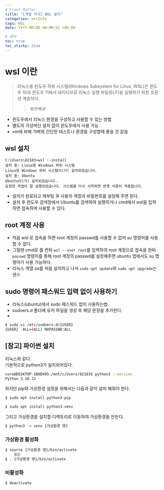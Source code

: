 ```yaml
---
# Front Matter
title: "[개발 지식] WSL 설치"
categories: etcInfo
tags: WSL
date: YYYY-MM-DD HH:MM:SS +09:00

# 목차
toc: true  
toc_sticky: true 
---
```


# wsl 이란
> 리눅스용 윈도우 하위 시스템(Windows Subsystem for Linux, WSL)은 윈도우 10과 윈도우 11에서 네이티브로 리눅스 실행 파일(ELF)을 실행하기 위한 호환성 계층이다.
>> *위키백과*

- 윈도우에서 리눅스 환경을 구성하고 사용할 수 있는 방법
- 별도의 가상머신 설치 없이 윈도우에서 사용 가능
- vm에 비해 가벼워 간단한 테스트나 환경을 구성할때 좋을 것 같음

## wsl 설치

```shell
C:\Users\82103>wsl --install
설치 중: Linux용 Windows 하위 시스템
Linux용 Windows 하위 시스템이(가) 설치되었습니다.
설치 중: Ubuntu
Ubuntu이(가) 설치되었습니다.
요청한 작업이 잘 실행되었습니다. 시스템을 다시 시작하면 변경 사항이 적용됩니다.
```
- 설치가 완료되고 재부팅 후 사용자 계정과 비밀번호를 설정해 주면 된다.
- 설치 후 윈도우 검색창에서 Ubuntu를 검색하여 실행하거나 cmd에서 wsl을 입력하면 접속하여 사용할 수 있다.
## root 계정 사용
- 처음 wsl 로 접속을 하면 root 계정의 passwd를 사용할 수 없어 su 명령어를 사용할 수 없다.
- 그럴땐 cmd로 를 켠뒤 `wsl --user root`를 입력하여 root 계정으로 접속을 한뒤 `passwd` 명령어를 통해 root 계정의 passwd를 설정해주면 ubuntu 앱에서도 su 명령어가 사용 가능하다.
- 리눅스 계열 os를 처음 설치하고 나서 `sudo apt update`와 `sudo apt upgrade`는 센스

## sudo 명령어 패스워드 입력 없이 사용하기
- 리눅스(ubuntu)에서 sudo 패스워드 없이 사용하는법
- sudoers.d 폴더에 유저 파일을 생성 후 해당 문장을 추가한다.
- 
```bash
$ sudo vi /etc/sudoers.d/{USER}
{USER}	ALL=(ALL) NOPASSWD:ALL
```

## [참고] 파이썬 설치
리눅스와 같다.   
기본적으로 python3가 설치되어있다.
```bash
core@DESKTOP-1B0EK05:/mnt/c/Users/82103$ python3 --version
Python 3.10.12
```
하지만 pip와 가상환경 설정을 위해서는 다음과 같이 설치 해줘야 한다.
```bash
$ sudo apt install python3-pip

$ sudo apt install python3-venv
```
그리고 가상환경을 설치할 디렉토리로 이동하여 가상환경을 만든다.

```bash
$ python3 -m venv {가상환경 명}
```

### 가상환경 활성화

```bash
$ source {가상환경 명}/bin/activate
    또는
$ . {가상환경 명}/bin/activate
```

### 비활성화

```bash
$ deactivate
```